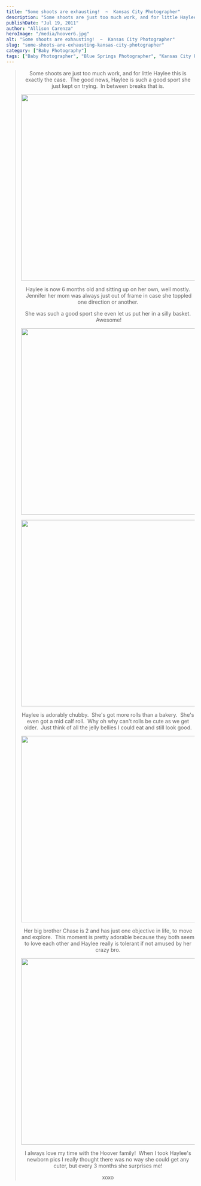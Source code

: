 ```yaml
---
title: "Some shoots are exhausting!  ~  Kansas City Photographer"
description: "Some shoots are just too much work, and for little Haylee this is exactly the case.  The good news, Haylee "
publishDate: "Jul 19, 2011"
author: "Allison Carenza"
heroImage: "/media/hoover6.jpg"
alt: "Some shoots are exhausting!  ~  Kansas City Photographer"
slug: "some-shoots-are-exhausting-kansas-city-photographer"
category: ["Baby Photography"]
tags: ["Baby Photographer", "Blue Springs Photographer", "Kansas City Photography"]
---
```


<blockquote>
<p style="text-align: center;">
<p style="text-align: center;">Some shoots are just too much work, and for little Haylee this is exactly the case.  The good news, Haylee is such a good sport she just kept on trying.  In between breaks that is.</p>
<p style="text-align: center;">
<p style="text-align: center;"><img class="aligncenter size-full wp-image-3189" title="hoover6" src="/media/hoover6.jpg" alt="" width="750" height="499" srcset="/media/hoover6.jpg 750w, /media/hoover6-300x200.jpg 300w" sizes="(max-width: 750px) 100vw, 750px" /></p>
<p style="text-align: center;">Haylee is now 6 months old and sitting up on her own, well mostly.  Jennifer her mom was always just out of frame in case she toppled one direction or another.</p>
<p style="text-align: center;">She was such a good sport she even let us put her in a silly basket.  Awesome!</p>
<p style="text-align: center;">
<p style="text-align: center;"><img class="aligncenter size-full wp-image-3185" title="hoover2" src="/media/hoover2.jpg" alt="" width="700" height="499" srcset="/media/hoover2.jpg 700w, /media/hoover2-300x214.jpg 300w" sizes="(max-width: 700px) 100vw, 700px" /></p>
<p style="text-align: center;">
<p style="text-align: center;"><img class="aligncenter size-full wp-image-3186" title="hoover3" src="/media/hoover3.jpg" alt="" width="750" height="499" srcset="/media/hoover3.jpg 750w, /media/hoover3-300x200.jpg 300w" sizes="(max-width: 750px) 100vw, 750px" /></p>
<p style="text-align: center;">
<p style="text-align: center;">Haylee is adorably chubby.  She&apos;s got more rolls than a bakery.  She&apos;s even got a mid calf roll.  Why oh why can&apos;t rolls be cute as we get older.  Just think of all the jelly bellies I could eat and still look good.</p>
<p style="text-align: center;"><img class="aligncenter size-full wp-image-3188" title="hoover5" src="/media/hoover5.jpg" alt="" width="700" height="499" srcset="/media/hoover5.jpg 700w, /media/hoover5-300x214.jpg 300w" sizes="(max-width: 700px) 100vw, 700px" /></p>
<p style="text-align: center;">Her big brother Chase is 2 and has just one objective in life, to move and explore.  This moment is pretty adorable because they both seem to love each other and Haylee really is tolerant if not amused by her crazy bro.</p>
<p style="text-align: center;"><img class="aligncenter size-full wp-image-3191" title="hoover7" src="/media/hoover71.jpg" alt="" width="751" height="499" srcset="/media/hoover71.jpg 751w, /media/hoover71-300x199.jpg 300w" sizes="(max-width: 751px) 100vw, 751px" /></p>
<p style="text-align: center;">
<p style="text-align: center;">I always love my time with the Hoover family!  When I took Haylee&apos;s newborn pics I really thought there was no way she could get any cuter, but every 3 months she surprises me!</p>
<p style="text-align: center;">xoxo</p>
</blockquote>
